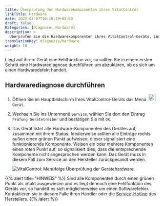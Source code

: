 ```yaml
---
title: Überprüfung der Hardwarekomponenten ihres VitalControl
linkTitle: Hardware
date: 2023-08-07T10:10:39+02:00
draft: false
Kategorien: [Diagnose, Hardware]
description: >
  Überprüfen Sie die Hardwarekomponenten ihres VitalControl-Geräts, insbesondere beim Verdacht auf einen Hardwaredefekt.
translationKey: diagnosis/hardware
weight: 10
---
```

Liegt auf ihrem Gerät eine Fehlfunktion vor, so sollten Sie in einem ersten Schritt eine Hardwarediagnose durchführen um abzuklären, ob es sich um einen Hardwaredefekt handelt.

## Hardwarediagnose durchführen

1. Öffnen Sie im Hauptbildschirm Ihres VitalControl-Geräts das Menü &nbsp;<img src="/icons/device.svg" width="23" align="bottom" alt="Gerät" /> `Gerät`.

1. Wechseln Sie ins Untermenü `Service`, wählen Sie dort den Eintrag `Prüfung Gerätetreiber` und bestätigen Sie mit `OK`.

1. Das Gerät listet alle Hardware-Komponenten des Gerätes auf, zusammen mit ihrem Status. Idealerweise sollten alle Einträge rechts außen einen grünen Punkt aufweisen, dieser signalisiert eine funktionierende Komponente. Weisen ein oder mehrere Komponenten einen roten Punkt auf, so signalisiert dies, dass die entsprechende Komponente nicht angesprochen werden kann. Das Gerät muss in diesem Fall zum Service an den Hersteller zurückgesandt werden.

   ![VitalControl: Menüfolge Überprüfung der Gerätehardware](../abbildungen/pruefung-treiber.png "Überprüfung Gerätehardware")

{{% alert title="HINWEIS" %}}
Sind alle Komponenten durch einen grünen Punkt als intakt ausgewiesen und es liegt dennoch eine Fehlfunktion des Geräts vor, so handelt es sich möglicherweise um einen Softwarefehler. Kontaktieren sie in diesem Falle ihren Händler oder die [Service-Hotline](https://www.urbanonline.de/kontakt) des Herstellers.
{{% /alert %}}
